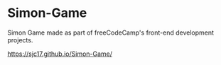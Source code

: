 # Simon-Game
Simon Game made as part of freeCodeCamp's front-end development projects.

https://sjc17.github.io/Simon-Game/
